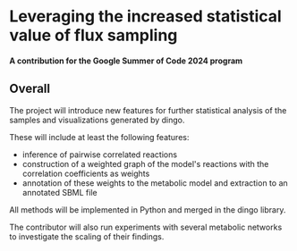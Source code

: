 # Leveraging the increased statistical value of flux sampling

#### A contribution for the Google Summer of Code 2024 program

## Overall             		
The project will introduce new features for further statistical analysis of the samples and visualizations generated by dingo.

These will include at least the following features:

- inference of pairwise correlated reactions
- construction of a weighted graph of the model's reactions with the correlation coefficients as weights
- annotation of these weights to the metabolic model and extraction to an annotated SBML file

All methods will be implemented in Python and merged in the dingo library.

The contributor will also run experiments with several metabolic networks to investigate the scaling of their findings.
